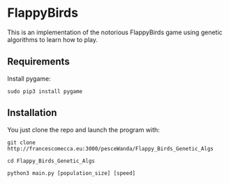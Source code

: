 # FlappyBirds

This is an implementation of the notorious FlappyBirds game using genetic algorithms to learn how to play.

## Requirements

Install pygame:

```
sudo pip3 install pygame
```

## Installation

You just clone the repo and launch the program with:

```
git clone http://francescomecca.eu:3000/pesceWanda/Flappy_Birds_Genetic_Algs

cd Flappy_Birds_Genetic_Algs

python3 main.py [population_size] [speed]
```


